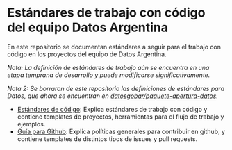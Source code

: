 Estándares de trabajo con código del equipo Datos Argentina
===

En este repositorio se documentan estándares a seguir para el trabajo con código en los proyectos del equipo de Datos Argentina.

*Nota: La definición de estándares de trabajo aún se encuentra en una etapa temprana de desarrollo y puede modificarse significativamente.*

*Nota 2: Se borraron de este repositorio las definiciones de estándares para Datos, que ahora se encuentran en [datosgobar/paquete-apertura-datos](https://github.com/datosgobar/paquete-apertura-datos).*

* [Estándares de código](codigo): Explica estándares de trabajo con código y contiene templates de proyectos, herramientas para el flujo de trabajo y ejemplos.
* [Guía para Github](github): Explica políticas generales para contribuir en github, y contiene templates de distintos tipos de issues y pull requests.

